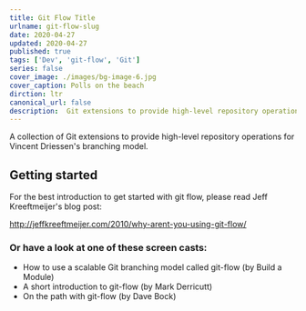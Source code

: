 ```yaml
---
title: Git Flow Title
urlname: git-flow-slug
date: 2020-04-27
updated: 2020-04-27
published: true
tags: ['Dev', 'git-flow', 'Git']
series: false
cover_image: ./images/bg-image-6.jpg
cover_caption: Polls on the beach
dirction: ltr
canonical_url: false
description:  Git extensions to provide high-level repository operations for Vincent Driessen's branching model. 
---
```

A collection of Git extensions to provide high-level repository operations for Vincent Driessen's branching model.

## Getting started

For the best introduction to get started with git flow, please read Jeff Kreeftmeijer's blog post:

http://jeffkreeftmeijer.com/2010/why-arent-you-using-git-flow/

### Or have a look at one of these screen casts:

- How to use a scalable Git branching model called git-flow (by Build a Module)
- A short introduction to git-flow (by Mark Derricutt)
- On the path with git-flow (by Dave Bock)
